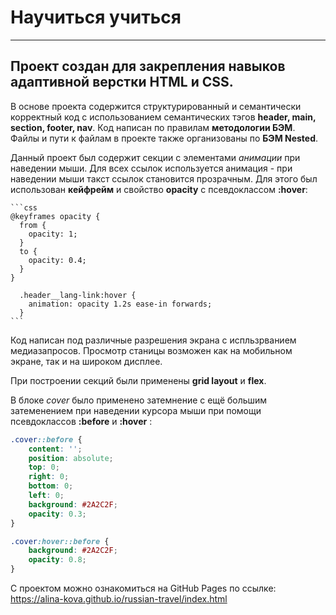 # Научиться учиться
------------------------------------------------------------
## Проект создан для закрепления навыков адаптивной верстки HTML и CSS.
 
 В основе проекта содержится структурированный и семантически корректный код с использованием семантических тэгов **header, main, section, footer, nav**. 
 Код написан по правилам **методологии БЭМ**. Файлы и пути к файлам в проекте также организованы по **БЭМ Nested**.
 
Данный проект был содержит секции с элементами *анимации* при наведении мыши. 
Для всех ссылок используется анимация - при наведении мыши такст ссылок становится прозрачным. Для этого был использован **кейфрейм** и свойство **opacity** c псевдоклассом **:hover**: 

    ```css
    @keyframes opacity { 
      from { 
        opacity: 1; 
      } 
      to { 
        opacity: 0.4; 
      } 
    } 

      .header__lang-link:hover {
        animation: opacity 1.2s ease-in forwards;
      } 
    ``` 

Код написан под различные разрешения экрана с испльзрванием медиазапросов. Просмотр станицы возможен как на мобильном экране, так и на широком дисплее. 

При построении секций были применены **grid layout** и **flex**.

В блоке *cover* было применено затемнение с ещё большим затеменением при наведении курсора мыши при помощи псевдоклассов **:before** и **:hover** :


```css
.cover::before {
    content: '';
    position: absolute;
    top: 0;
    right: 0;
    bottom: 0;
    left: 0;
    background: #2A2C2F;
    opacity: 0.3;
}

.cover:hover::before {
    background: #2A2C2F;
    opacity: 0.8;
}
``` 

С проектом можно ознакомиться на GitHub Pages по ссылке: https://alina-kova.github.io/russian-travel/index.html
